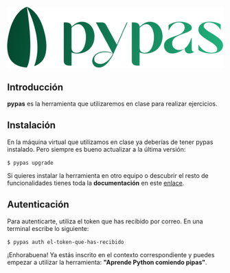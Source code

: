 ![Pypas Logo](images/pypas/pypas-logo.svg)

## Introducción

**pypas** es la herramienta que utilizaremos en clase para realizar ejercicios.

## Instalación

En la máquina virtual que utilizamos en clase ya deberías de tener pypas instalado. Pero siempre es bueno actualizar a la última versión:

```console
$ pypas upgrade
```

Si quieres instalar la herramienta en otro equipo o descubrir el resto de funcionalidades tienes toda la **documentación** en este [enlace](https://pypas.es).

## Autenticación

Para autenticarte, utiliza el token que has recibido por correo. En una terminal escribe lo siguiente:

```console
$ pypas auth el-token-que-has-recibido
```

¡Enhorabuena! Ya estás inscrito en el contexto correspondiente y puedes empezar a utilizar la herramienta: **"Aprende Python comiendo pipas"**.
